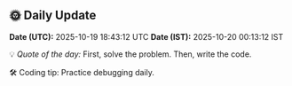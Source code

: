 ## 🌞 Daily Update

**Date (UTC):** 2025-10-19 18:43:12 UTC
**Date (IST):** 2025-10-20 00:13:12 IST

💡 *Quote of the day:* First, solve the problem. Then, write the code.

🛠️ Coding tip: Practice debugging daily.
